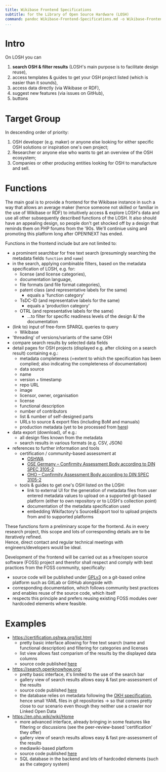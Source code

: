 ```yaml
---
title: Wikibase Frontend Specifications
subtitle: for the Library of Open Source Hardware (LOSH)
command: pandoc Wikibase-Frontend-Specifications.md -o Wikibase-Frontend-Specifications.pdf --toc --pdf-engine=xelatex -V documentclass=report
...
```


# Intro

On LOSH you can

1. **search OSH & filter results** (LOSH's main purpose is to facilitate design reuse),
2. access templates & guides to get your OSH project listed (which is easier than it sounds),
3. access data directly (via Wikibase or RDF),
4. suggest new features (via issues on GitHub),
5. buttons

# Target Group

In descending order of priority:

1. OSH developer (e.g. maker) or anyone else looking for either specific OSH solutions or inspiration one's own project;
2. Researcher or anyone else who wants to get an overview of the OSH ecosystem;
3. Companies or other producing entities looking for OSH to manufacture and sell.

# Functions

The main goal is to provide a frontend for the Wikibase instance in such a way that allows an average maker (hence someone not skilled or familiar in the use of Wikibase or RDF) to intuitively access & explore LOSH's data and use all other subsequently described functions of the LOSH.
It also should have an appealing design, so people don't get shocked off by a design that reminds them on PHP forums from the '90s.
We'll continiue using and promoting this platform long after OPEN!NEXT has ended.

Functions in the frontend include but are not limited to:

- a prominent searchbar for free text search (presumingly searching the metadata fields `function` and `name`)
- in the search, applying combinable filters, based on the metadata specification of LOSH, e.g. for:
  - license (and license categories),
  - documentation language,
  - file formats (and file format categories),
  - patent class (and representative labels for the same)
    - equals a 'function category'
  - TsDC-ID (and representative labels for the same)
    - equals a 'production category'
  - OTRL (and representative labels for the same)
    - …to filter for specific readiness levels of the design &/ the documentation
- (link to) input of free-form SPARQL queries to query
  - Wikibase
- 'threading' of versions/variants of the same OSH
- compare search results by selected data fields
- detail pages for OSH projects (displayed e.g. after clicking on a search result) containing e.g.:
  - metadata completeness (=extent to which the specification has been complied; also indicating the completeness of documentation)
  - data source
  - name
  - version + timestamp
  - repo URL
  - image
  - licensor, owner, organisation
  - license
  - functional description
  - number of contributors
  - list & number of self-designed parts
  - URLs to source & export files (including BoM and manuals)
  - production metadata (yet to be processed from [here](MAKER-INPUT-production-metadata.md))
- data export (download), of e.g.:
  - all design files known from the metadata
  - search results in various formats (e.g. CSV, JSON)
- references to further information and tools
  - certification / community-based assessment at
    - [OSHWA](https://application.oshwa.org/apply)
    - [OSE Germany – Confirmity Assessment Body according to DIN SPEC 3105-2](https://gitlab.opensourceecology.de/verein/projekte/cab/CAB)
    - [OHO – Confirmity Assessment Body according to DIN SPEC 3105-2](https://en.oho.wiki/)
  - tools & guides to get one's OSH listed on the LOSH:
    - link to external UI for the generation of metadata files from user entered metadata values to upload on a supported git-based platform (either to own repository or to LOSH's collection point)
    - documentation of the metadata specification used
    - embedding Wikifactory's Source&Export tool to upload projects from and to supported platforms

These functions form a preliminary scope for the frontend.
As in every research project, this scope and lots of corresponding details are to be iteratively refined.\
Hence, direct contact and regular technical meetings with engineers/developers would be ideal.

Development of the frontend will be carried out as a free/open source software (FOSS) project and therefor shall respect and comply with best practices from the FOSS community, specifically:

- source code will be published under [GPLv3](https://www.gnu.org/licenses/gpl-3.0-standalone.html) on a git-based online platform such as GitLab or GitHub alongside with
- corresponding documentation, which follows community best practices and enables reuse of the source code, which itself
- respects this principle and prefers reusing existing FOSS modules over hardcoded elements where feasible.

# Examples

- <https://certification.oshwa.org/list.html>
  - pretty basic interface allowing for free text search (name and functional description) and filtering for categories and licenses
  - list view allows fast comparism of the results by the displayed data columns
  - source code published [here](https://github.com/oshwa/oshwa-certification)
- <https://search.openknowhow.org/>
  - pretty basic interface, it's limited to the use of the search bar
  - gallery view of search results allows easy & fast pre-assessment of the results
  - source code published [here](https://github.com/OpenKnowHow/okh-search)
  - the database relies on metadata following the [OKH specification](https://app.standardsrepo.com/MakerNetAlliance/OpenKnowHow/src/branch/master/1), hence small YAML files in git repositories → so that comes pretty close to our scenario even though they neither use a crawler nor Linked Open Data
- <https://en.oho.wiki/wiki/Home>
  - more advanced interface, already bringing in some features like filtering or discussions (see the peer-review-based 'certification' they offer)
  - gallery view of search results allows easy & fast pre-assessment of the results
  - mediawiki-based platform
  - source code published [here](https://gitlab.opensourceecology.de/verein/projekte/oho/oho-legacy)
  - SQL database in the backend and lots of hardcoded elements (such as the category system)

